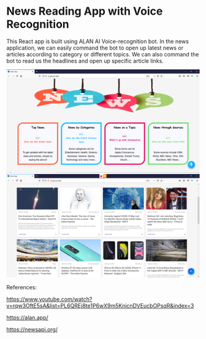 # News Reading App with Voice Recognition

This React app is built using ALAN AI Voice-recognition bot. In the news application, we can easily command the bot to open up latest news or articles according to category or  different topics. We can also command the bot to read us the headlines and open up specific article links. 

![](src/images/news_app.PNG)
![](src/images/articles.PNG)

References:

https://www.youtube.com/watch?v=rqw3OftE5sA&list=PL6QREj8te1P6wX9m5KnicnDVEucbOPsqR&index=3

https://alan.app/

https://newsapi.org/
